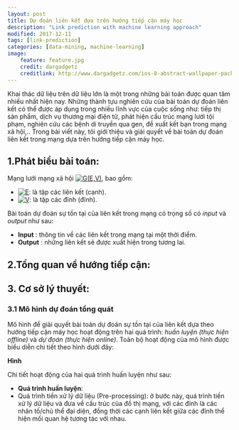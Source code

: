 ```yaml
---
layout: post
title: Dự đoán liên kết dựa trên hướng tiếp cận máy học
description: "Link prediction with machine learning approach"
modified: 2017-12-11
tags: [link-prediction]
categories: [data-mining, machine-learning]
image:
    feature: feature.jpg
    credit: dargadgetz
    creditlink: http://www.dargadgetz.com/ios-8-abstract-wallpaper-pack-for-iphone-5s-5c-and-ipod-touch-retina/
---
```


Khai thác dữ liệu trên dữ liệu lớn là một trong những bài toán được quan tâm nhiều nhất hiện nay. Những thành tựu nghiên cứu của bài toán dự đoán liên kết có thể được áp dụng trong nhiều lĩnh vực của cuộc sống như: tiếp thị sản phẩm, dịch vụ thương mại điện tử, phát hiện cấu trúc mạng lưới tội phạm, nghiên cứu các bệnh di truyền qua gen, đề xuất kết bạn trong mạng xã hội,.. Trong bài viết này, tôi giới thiệu và giải quyết về bài toán dự đoán liên kết trong mạng dựa trên hướng tiếp cận máy học.

## 1.Phát biểu bài toán:
Mạng lưới mạng xã hội <a href="https://www.codecogs.com/eqnedit.php?latex=G(E,V)" target="_blank"><img src="https://latex.codecogs.com/svg.latex?G(E,V)" title="G(E,V)" /></a>, bao gồm:
* <a href="https://www.codecogs.com/eqnedit.php?latex=E" target="_blank"><img src="https://latex.codecogs.com/svg.latex?E" title="E" /></a>: là tập các liên kết (cạnh).
* <a href="https://www.codecogs.com/eqnedit.php?latex=V" target="_blank"><img src="https://latex.codecogs.com/svg.latex?V" title="V" /></a>: là tập các đỉnh (đỉnh).

Bài toán dự đoán sự tồn tại của liên kết trong mạng có trọng số có *input* và *output* như sau:
* **Input** : thông tin về các liên kết trong mạng tại một thời điểm.
* **Output** : những liên kết sẽ được xuất hiện trong tương lai.

## 2.Tổng quan về hướng tiếp cận:

## 3. Cơ sở lý thuyết:
### 3.1 Mô hình dự đoán tổng quát
Mô hình để giải quyết bài toán dự đoán sự tồn tại của liên kết dựa theo hướng tiếp cận máy học hoạt động trên hai quá trình: *huấn luyện (thực hiện offline)* và *dự đoán (thực hiện online)*. Toàn bộ hoạt động của mô hình được biểu diễn chi tiết theo hình dưới đây:

**Hình**

Chi tiết hoạt động của hai quá trình huấn luyện như sau:
* **Quá trình huấn luyện**:
* Quá trình tiền xử lý dữ liệu (Pre-processing): ở bước này, quá trình tiền xử lý dữ liệu và đưa về cấu trúc của đồ thị mạng, với các đỉnh là các nhân tố/chủ thể đại diện, đồng thời các cạnh liên kết giữa các đỉnh thể hiện mối quan hệ tương tác với nhau.